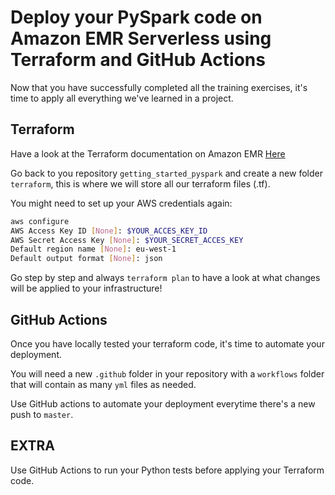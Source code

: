 # Deploy your PySpark code on Amazon EMR Serverless using Terraform and GitHub Actions

Now that you have successfully completed all the training exercises, it's time to apply all everything we've learned in a project.

## Terraform
Have a look at the Terraform documentation on Amazon EMR [Here](https://docs.aws.amazon.com/emr/latest/EMR-Serverless-UserGuide/emr-serverless.html)

Go back to you repository `getting_started_pyspark` and create a new folder `terraform`, this is where we will store
all our terraform files (.tf).

You might need to set up your AWS credentials again:
```bash
aws configure
AWS Access Key ID [None]: $YOUR_ACCES_KEY_ID
AWS Secret Access Key [None]: $YOUR_SECRET_ACCES_KEY
Default region name [None]: eu-west-1
Default output format [None]: json
```

Go step by step and always `terraform plan` to have a look at what changes will be applied to your infrastructure!

## GitHub Actions
Once you have locally tested your terraform code, it's time to automate your deployment.

You will need a new `.github` folder in your repository with a `workflows` folder that will contain as many `yml` files as needed.

Use GitHub actions to automate your deployment everytime there's a new push to `master`.

## EXTRA
Use GitHub Actions to run your Python tests before applying your Terraform code.
